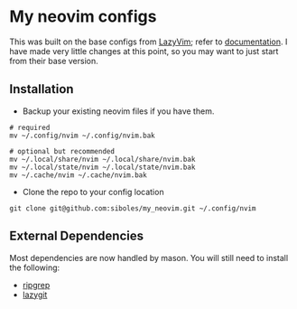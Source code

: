 # My neovim configs

This was built on the base configs from [LazyVim](https://github.com/LazyVim/LazyVim); refer to [documentation](https://lazyvim.github.io/installation).
I have made very little changes at this point, so you may want to just start from their base version.

## Installation

- Backup your existing neovim files if you have them.

```
# required
mv ~/.config/nvim ~/.config/nvim.bak

# optional but recommended
mv ~/.local/share/nvim ~/.local/share/nvim.bak
mv ~/.local/state/nvim ~/.local/state/nvim.bak
mv ~/.cache/nvim ~/.cache/nvim.bak
```

- Clone the repo to your config location

```
git clone git@github.com:siboles/my_neovim.git ~/.config/nvim
```

## External Dependencies

Most dependencies are now handled by mason. You will still need to install the following:

- [ripgrep](https://github.com/BurntSushi/ripgrep)
- [lazygit](https://github.com/jesseduffield/lazygit) 
